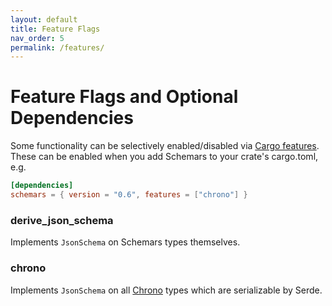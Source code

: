 ```yaml
---
layout: default
title: Feature Flags
nav_order: 5
permalink: /features/
---
```


# Feature Flags and Optional Dependencies

Some functionality can be selectively enabled/disabled via [Cargo features](https://doc.rust-lang.org/cargo/reference/manifest.html#the-features-section). These can be enabled when you add Schemars to your crate's cargo.toml, e.g.
```toml
[dependencies]
schemars = { version = "0.6", features = ["chrono"] }
```

<div class="indented">

### derive_json_schema

Implements `JsonSchema` on Schemars types themselves.

### chrono

Implements `JsonSchema` on all [Chrono](https://github.com/chronotope/chrono) types which are serializable by Serde.

</div>
